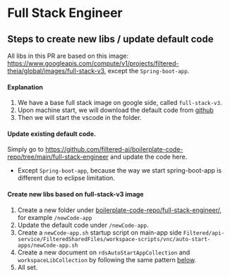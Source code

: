 # Full Stack Engineer

## Steps to create new libs / update default code
All libs in this PR are based on this image: https://www.googleapis.com/compute/v1/projects/filtered-theia/global/images/full-stack-v3, except the `Spring-boot-app`.

#### Explanation
1. We have a base full stack image on google side, called `full-stack-v3`.
2. Upon machine start, we will download the default code from [github](https://github.com/filtered-ai/boilerplate-code-repo/tree/main/full-stack-engineer) 
3. Then we will start the vscode in the folder.

#### Update existing default code.
Simply go to https://github.com/filtered-ai/boilerplate-code-repo/tree/main/full-stack-engineer and update the code here.
* Except `Spring-boot-app`, because the way we start spring-boot-app is different due to eclipse limitation.

#### Create new libs based on full-stack-v3 image
1. Create a new folder under [boilerplate-code-repo/full-stack-engineer/](https://github.com/filtered-ai/boilerplate-code-repo/full-stack-engineer/), for example `/newCode-app`
2. Update the default code under `/newCode-app`.
3. Create a `newCode-app.sh` startup script on main-app side `Filtered/api-service/FilteredSharedFiles/workspace-scripts/vnc/auto-start-apps/newCode-app.sh`
4. Create a new document on `rdsAutoStartAppCollection` and `workspaceLibCollection` by following the same pattern [below](https://github.com/filtered-ai/FilteredSharedFiles/pull/872).
5. All set.
